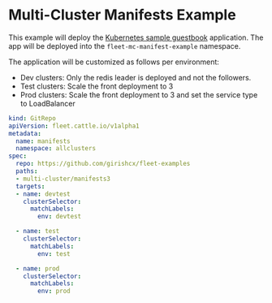 # Multi-Cluster Manifests Example

This example will deploy the [Kubernetes sample guestbook](https://github.com/kubernetes/examples/tree/master/guestbook/) application.
The app will be deployed into the `fleet-mc-manifest-example` namespace.

The application will be customized as follows per environment:

* Dev clusters: Only the redis leader is deployed and not the followers.
* Test clusters: Scale the front deployment to 3
* Prod clusters: Scale the front deployment to 3 and set the service type to LoadBalancer

```yaml
kind: GitRepo
apiVersion: fleet.cattle.io/v1alpha1
metadata:
  name: manifests
  namespace: allclusters
spec:
  repo: https://github.com/girishcx/fleet-examples
  paths:
  - multi-cluster/manifests3
  targets:
  - name: devtest
    clusterSelector:
      matchLabels:
        env: devtest

  - name: test
    clusterSelector:
      matchLabels:
        env: test

  - name: prod
    clusterSelector:
      matchLabels:
        env: prod
```
